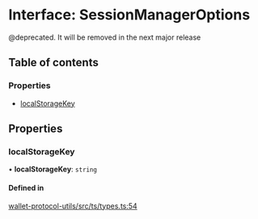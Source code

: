# Interface: SessionManagerOptions

@deprecated. It will be removed in the next major release

## Table of contents

### Properties

- [localStorageKey](SessionManagerOptions.md#localstoragekey)

## Properties

### localStorageKey

• **localStorageKey**: `string`

#### Defined in

[wallet-protocol-utils/src/ts/types.ts:54](https://gitlab.com/i3-market/code/wp3/t3.2/i3m-wallet-monorepo/-/blob/b8285f6/packages/wallet-protocol-utils/src/ts/types.ts#L54)
